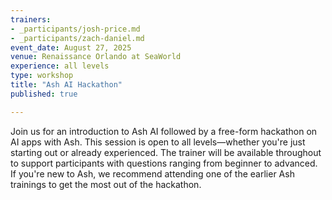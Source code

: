```yaml
---
trainers:
- _participants/josh-price.md
- _participants/zach-daniel.md
event_date: August 27, 2025
venue: Renaissance Orlando at SeaWorld
experience: all levels
type: workshop
title: "Ash AI Hackathon"
published: true

---
```

Join us for an introduction to Ash AI followed by a free-form hackathon on AI apps with Ash. This session is open to all levels—whether you're just starting out or already experienced. The trainer will be available throughout to support participants with questions ranging from beginner to advanced. If you're new to Ash, we recommend attending one of the earlier Ash trainings to get the most out of the hackathon.
